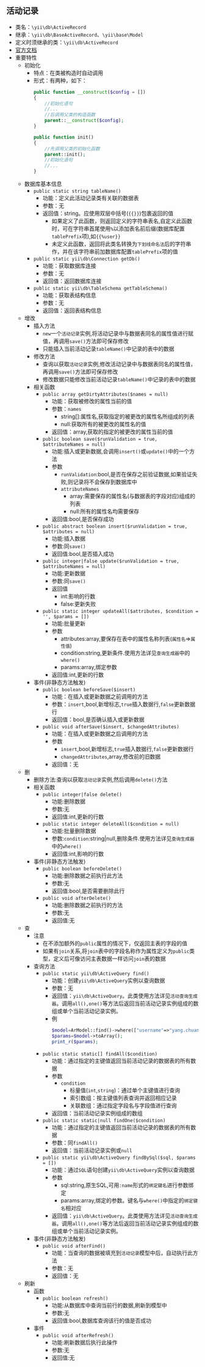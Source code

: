 ## 活动记录
* 类名：`\yii\db\ActiveRecord`
* 继承：`\yii\db\BaseActiveRecord`、`\yii\base\Model`
* 定义时须继承的类：`\yii\db\ActiveRecord`
* [官方文档](https://www.yiichina.com/doc/api/2.0/yii-db-activerecord)
* 重要特性 
    * 初始化
        * 特点：在类被构造时自动调用
        * 形式：有两种，如下：
            ```php
            public function __construct($config = [])
            {
                //初始化语句
                //...
                //后调用父类的构造函数
                parent::__construct($config);
            }
            ```
            ```php
            public function init()
            {
                //先调用父类的初始化函数 
                parent::init();
                //初始化语句
                //...
            }
            ```
    * 数据库基本信息
        * `public static string tableName()`
            * 功能：定义此活动记录类有关联的数据表
            * 参数：无
            * 返回值：string。应使用双层中括号(`{{}}`)包裹返回的值 
                * 如果定义了此函数，则返回定义的字符串表名,自定义此函数时，可在字符串首尾使用`%`以添加表名前后缀(数据库配置`tablePrefix`项),如`{{%user}}`
                * 未定义此函数，返回将此类名转换为`下划线命名法`后的字符串作，并在该字符串前加数据库配置`tablePrefix`项的值
        * `public static yii\db\Connection getDb()`
            * 功能：获取数据库连接
            * 参数：无
            * 返回值：返回数据库连接 
        * `public static yii\db\TableSchema getTableSchema()`
            * 功能：获取表结构信息
            * 参数：无
            * 返回值：返回表结构信息
    * 增改
        * 插入方法
            * `new`一个`活动记录`实例,将活动记录中与数据表同名的属性值进行赋值，再调用`save()`方法即可保存修改
            * 只能插入当前活动记录`tableName()`中记录的表中的数据  
        * 修改方法
            * 查询以获取`活动记录`实例,修改活动记录中与数据表同名的属性值，再调用`save()`方法即可保存修改
            * 修改数据只能修改当前活动记录`tableName()`中记录的表中的数据 
        * 相关函数
            * `public array getDirtyAttributes($names = null)`
                * 功能：获取被修改的属性当前的值
                * 参数：`names`
                    * string[]:属性名,获取指定的被更改的属性名所组成的列表  
                    * null:获取所有的被更改的属性名的值  
                * 返回值：array,获取的指定的被更改的属性当前的值 
            * `public boolean save($runValidation = true, $attributeNames = null)`
                * 功能:插入或更新数据,会调用`insert()`或`update()`中的一个方法
                * 参数
                    * `runValidation`:bool,是否在保存之前验证数据,如果验证失败,则记录将不会保存到数据库中 
                    * `attributeNames`
                        * array:需要保存的属性名(与数据表的字段对应)组成的列表
                        * null:所有的属性名均需要保存
                * 返回值:bool,是否保存成功 
            * `public abstract boolean insert($runValidation = true, $attributes = null)`
                * 功能:插入数据
                * 参数:同`save()`
                * 返回值:bool,是否插入成功 
            * `public integer|false update($runValidation = true, $attributeNames = null)`
                * 功能:更新数据
                * 参数:同`save()`
                * 返回值
                    * int:影响的行数 
                    * false:更新失败 
            * `public static integer updateAll($attributes, $condition = '', $params = [])`
                * 功能:批量更新
                * 参数
                    * attributes:array,要保存在表中的属性名称列表(`属性名`=>`属性值`)
                    * condition:string,更新条件.使用方法详见`查询生成器`中的`where()`
                    * params:array,绑定参数 
                * 返回值:int,更新的行数 
        * 事件(非静态方法触发)
            * `public boolean beforeSave($insert)`
                * 功能：在插入或更新数据之前调用的方法
                * 参数：`insert`,bool,新增标志,`true`插入数据行,`false`更新数据行    
                * 返回值：bool,是否确认插入或更新数据
            * `public void afterSave($insert, $changedAttributes)`
                * 功能：在插入或更新数据之后调用的方法
                * 参数
                    * `insert`,bool,新增标志,`true`插入数据行,`false`更新数据行 
                    * `changedAttributes`,array,修改前的旧数据 
                * 返回值：无  
    * 删
        * 删除方法:查询以获取`活动记录`实例,然后调用`delete()`方法 
        * 相关函数
            * `public integer|false delete()`
                * 功能:删除数据
                * 参数:无
                * 返回值:int,更新的行数 
            * `public static integer deleteAll($condition = null)`
                * 功能:批量删除数据
                * 参数:`condition`:string|null,删除条件.使用方法详见`查询生成器`中的`where()`
                * 返回值:int,影响的行数  
        * 事件(非静态方法触发)
            * `public boolean beforeDelete()`
                * 功能:删除数据之前执行此方法
                * 参数:无
                * 返回值:bool,是否需要删除此行
            * `public void afterDelete()`
                * 功能:删除数据之前执行的方法
                * 参数:无    
                * 返回值:无  
    * 查  
        * 注意  
            * 在不添加额外的`public`属性的情况下，仅返回主表的字段的值 
            * 如果有`join`关系,将`join`表中的字段名称作为属性定义为`public`类型，定义后可像访问主表数据一样访问`join`表的数据 
        * 查询方法
            * `public static yii\db\ActiveQuery find()`
                * 功能：创建`yii\db\ActiveQuery`实例以查询数据 
                * 参数：无
                * 返回值：`yii\db\ActiveQuery`。此类使用方法详见`活动查询生成器`。调用`all(),one()`等方法后返回当前活动记录实例组成的数组或单个当前活动记录实例。
                * 例
                    ```php 
                    $model=ArModel::find()->where(["username"=>"yang.chuan"])->one();
                    $params=$model->toArray();
                    print_r($params);
                    ```
            * `public static static[] findAll($condition)`
                * 功能：通过指定的主键值返回当前活动记录的数据表的所有数据
                * 参数
                    * `condition`
                        * 标量值(`int`,`string`)：通过单个主键值进行查询
                        * 索引数组：按主键值列表查询并返回相应记录
                        * 关联数组：通过指定字段名与字段值进行查询
                * 返回值：当前活动记录实例组成的数组
            * `public static static|null findOne($condition)`
                * 功能：通过指定的主键值返回当前活动记录的数据表的所有数据
                * 参数：同`findAll()`
                * 返回值：当前活动记录实例或`null`
            * `public static yii\db\ActiveQuery findBySql($sql, $params = [])`
                * 功能：通过`SQL`语句创建`yii\db\ActiveQuery`实例以查询数据 
                * 参数
                    * sql:string,原生SQL,可用`:name`形式的`绑定键名`进行参数绑定        
                    * params:array,绑定的参数。键名与`where()`中指定的`绑定键名`相对应  
                * 返回值：`yii\db\ActiveQuery`。此类使用方法详见`活动查询生成器`。调用`all(),one()`等方法后返回当前活动记录实例组成的数组或单个当前活动记录实例。
        * 事件(非静态方法触发)
            * `public void afterFind()`
                * 功能：当查询的数据被填充到`活动记录`模型中后，自动执行此方法
                * 参数：无
                * 返回值：无
    * 刷新
        * 函数
            * `public boolean refresh()`
                * 功能:从数据库中查询当前行的数据,刷新到模型中 
                * 参数:无
                * 返回值:bool,数据库查询该行的值是否成功
        * 事件
            * `public void afterRefresh()`
                * 功能:刷新数据后执行此操作
                * 参数:无
                * 返回值:无
    